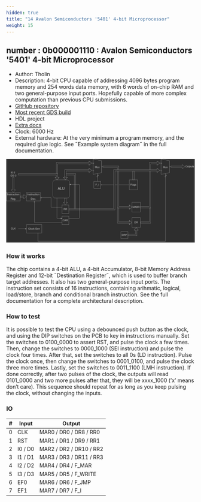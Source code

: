 ```yaml
---
hidden: true
title: "14 Avalon Semiconductors '5401' 4-bit Microprocessor"
weight: 15
---
```


## number : 0b000001110 : Avalon Semiconductors '5401' 4-bit Microprocessor

* Author: Tholin
* Description: 4-bit CPU capable of addressing 4096 bytes program memory and 254 words data memory, with 6 words of on-chip RAM and two general-purpose input ports. Hopefully capable of more complex computation than previous CPU submissions.
* [GitHub repository](https://github.com/89Mods/tt2-AvalonSemi-5401)
* [Most recent GDS build](https://github.com/AvalonSemiconductors/tt2-AvalonSemi-5401/actions/runs/3986452998)
* HDL project
* [Extra docs](https://github.com/89Mods/tt2-AvalonSemi-5401/blob/main/README.md)
* Clock: 6000 Hz
* External hardware: At the very minimum a program memory, and the required glue logic. See ˝Example system diagram˝ in the full documentation.

![picture](images/block_diag.png)

### How it works

The chip contains a 4-bit ALU, a 4-bit Accumulator, 8-bit Memory Address Register and 12-bit ˝Destination Register˝, which is used to buffer branch target addresses. It also has two general-purpose input ports. The instruction set consists of 16 instructions, containing arihmatic, logical, load/store, branch and conditional branch instruction. See the full documentation for a complete architectural description.

### How to test

It is possible to test the CPU using a debounced push button as the clock, and using the DIP switches on the PCB to key in instructions manually. Set the switches to 0100_0000 to assert RST, and pulse the clock a few times. Then, change the switches to 0000_1000 (SEI instruction) and pulse the clock four times. After that, set the switches to all 0s (LD instruction). Pulse the clock once, then change the switches to 0001_0100, and pulse the clock three more times. Lastly, set the switches to 0011_1100 (LMH instruction). If done correctly, after two pulses of the clock, the outputs will read 0101_0000 and two more pulses after that, they will be xxxx_1000 (’x’ means don’t care). This sequence should repeat for as long as you keep pulsing the clock, without changing the inputs.

### IO

| # | Input        | Output       |
|---|--------------|--------------|
| 0 | CLK  | MAR0 / DR0 / DR8 / RR0 |
| 1 | RST  | MAR1 / DR1 / DR9 / RR1 |
| 2 | I0 / D0  | MAR2 / DR2 / DR10 / RR2 |
| 3 | I1 / D1  | MAR3 / DR3 / DR11 / RR3 |
| 4 | I2 / D2  | MAR4 / DR4 / F_MAR |
| 5 | I3 / D3  | MAR5 / DR5 / F_WRITE |
| 6 | EF0  | MAR6 / DR6 / F_JMP |
| 7 | EF1  | MAR7 / DR7 / F_I |
